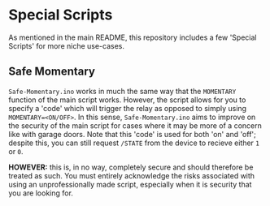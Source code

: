 # Special Scripts

As mentioned in the main README, this repository includes a few 'Special Scripts' for more niche use-cases.

## Safe Momentary

`Safe-Momentary.ino` works in much the same way that the `MOMENTARY` function of the main script works. However, the script allows for you to specify a 'code' which will trigger the relay as opposed to simply using `MOMENTARY=<ON/OFF>`. In this sense, `Safe-Momentary.ino` aims to improve on the security of the main script for cases where it may be more of a concern like with garage doors. Note that this 'code' is used for both 'on' and 'off'; despite this, you can still request `/STATE` from the device to recieve either `1` or `0`.

**HOWEVER:** this is, in no way, completely secure and should therefore be treated as such. You must entirely acknowledge the risks associated with using an unprofessionally made script, especially when it is security that you are looking for.
